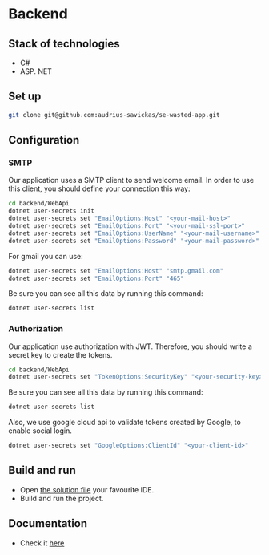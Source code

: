# Backend

## Stack of technologies
- C# 
- ASP. NET

## Set up
```bash
git clone git@github.com:audrius-savickas/se-wasted-app.git
```

## Configuration

### SMTP
Our application uses a SMTP client to send welcome email. In order to use this client, you should define your connection this way:
```bash
cd backend/WebApi
dotnet user-secrets init
dotnet user-secrets set "EmailOptions:Host" "<your-mail-host>"   
dotnet user-secrets set "EmailOptions:Port" "<your-mail-ssl-port>"   
dotnet user-secrets set "EmailOptions:UserName" "<your-mail-username>"   
dotnet user-secrets set "EmailOptions:Password" "<your-mail-password>"   
```
For gmail you can use:
```bash
dotnet user-secrets set "EmailOptions:Host" "smtp.gmail.com"  
dotnet user-secrets set "EmailOptions:Port" "465"
```

Be sure you can see all this data by running this command:
```bash
dotnet user-secrets list
```

### Authorization
Our application use authorization with JWT. Therefore, you should write a secret key to create the tokens.
```bash
cd backend/WebApi
dotnet user-secrets set "TokenOptions:SecurityKey" "<your-security-key>" 
```
Be sure you can see all this data by running this command:
```bash
dotnet user-secrets list
```
Also, we use google cloud api to validate tokens created by Google, to enable social login.
```bash
dotnet user-secrets set "GoogleOptions:ClientId" "<your-client-id>"
```

## Build and run
- Open [the solution file](https://github.com/audrius-savickas/se-wasted-app/blob/main/backend/wasted-app.sln) your favourite IDE.
- Build and run the project.

## Documentation
* Check it [here](./Documentation)

